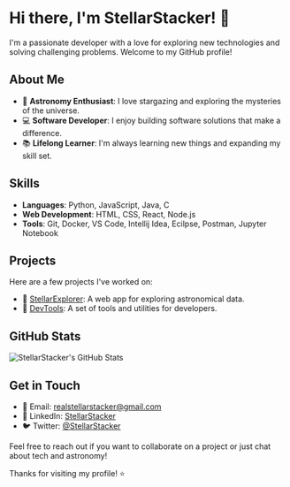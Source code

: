 # Hi there, I'm StellarStacker! 👋

I'm a passionate developer with a love for exploring new technologies and solving challenging problems. Welcome to my GitHub profile!

## About Me

- 🌌 **Astronomy Enthusiast**: I love stargazing and exploring the mysteries of the universe.
- 💻 **Software Developer**: I enjoy building software solutions that make a difference.
- 📚 **Lifelong Learner**: I'm always learning new things and expanding my skill set.

## Skills

- **Languages**: Python, JavaScript, Java, C
- **Web Development**: HTML, CSS, React, Node.js
- **Tools**: Git, Docker, VS Code, Intellij Idea, Ecilpse, Postman, Jupyter Notebook

## Projects

Here are a few projects I've worked on:

- 🌟 [StellarExplorer](https://github.com/StellarStacker/StellarExplorer): A web app for exploring astronomical data.
- 🔧 [DevTools](https://github.com/StellarStacker/DevTools): A set of tools and utilities for developers.

## GitHub Stats

![StellarStacker's GitHub Stats](https://github-readme-stats.vercel.app/api?username=StellarStacker&show_icons=true&theme=radical)

## Get in Touch

- 📧 Email: realstellarstacker@gmail.com
- 💼 LinkedIn: [StellarStacker](https://www.linkedin.com/in/tharanetharan-s-8a1763210/)
- 🐦 Twitter: [@StellarStacker](https://x.com/Tharanetharan4)

Feel free to reach out if you want to collaborate on a project or just chat about tech and astronomy!

Thanks for visiting my profile! ⭐
